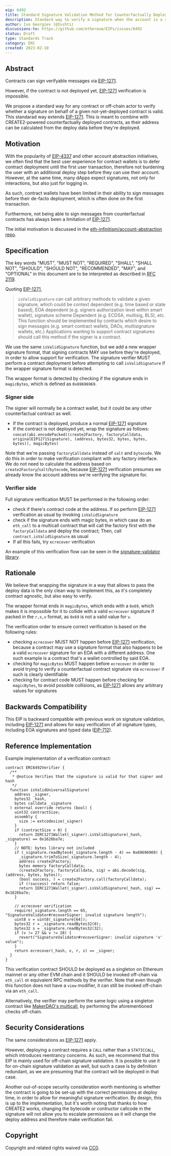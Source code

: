 ```yaml
---
eip: 6492
title: Standard Signature Validation Method for Counterfactually Deployed Contracts
description: Standard way to verify a signature when the account is a smart contract that has not been deployed iet
author: Ivo Georgiev (@Ivshti)
discussions-to: https://github.com/ethereum/EIPs/issues/6492
status: Draft
type: Standards Track
category: ERC
created: 2023-02-10
---
```


## Abstract
Contracts can sign verifyable messages via [EIP-1271](./eip-1271.md).

However, if the contract is not deployed yet, [EIP-1271](./eip-1271.md) verification is impossible.

We propose a standard way for any contract or off-chain actor to verify whether a signature on behalf of a given not-yet-deployed contract is valid. This standarad way extends [EIP-1271](./eip-1271.md). This is meant to combine with CREATE2-powered counterfactually deployed contracts, as their address can be calculated from the deploy data before they're deployed.

## Motivation
With the popularity of [EIP-4337](./eip-4337.md) and other account abstraction initiatives, we often find that the best user experience for contract wallets is to defer contract deployment until the first user transaction, therefore not burdening the user with an additional deploy step before they can use their account. However, at the same time, many dApps expect signatures, not only for interactions, but also just for logging in.

As such, contract wallets have been limited in their ability to sign messages before their de-facto deployment, which is often done on the first transaction.

Furthermore, not being able to sign messages from counterfactual contracts has always been a limitation of [EIP-1271](./eip-1271.md).

The initial motivation is discussed in the [eth-infinitism/account-abstraction repo](https://github.com/eth-infinitism/account-abstraction/issues/188).

## Specification
The key words "MUST", "MUST NOT", "REQUIRED", "SHALL", "SHALL NOT", "SHOULD", "SHOULD NOT", "RECOMMENDED", "MAY", and "OPTIONAL" in this document are to be interpreted as described in [RFC 2119](https://www.ietf.org/rfc/rfc2119.txt).


Quoting [EIP-1271](./eip-1271.md),
> `isValidSignature` can call arbitrary methods to validate a given signature, which could be context dependent (e.g. time based or state based), EOA dependent (e.g. signers authorization level within smart wallet), signature scheme Dependent (e.g. ECDSA, multisig, BLS), etc. 
> This function should be implemented by contracts which desire to sign messages (e.g. smart contract wallets, DAOs, multisignature wallets, etc.) Applications wanting to support contract signatures should call this method if the signer is a contract.


We use the same `isValidSignature` function, but we add a new wrapper signature format, that signing contracts MAY use before they're deployed, in order to allow support for verification. The signature verifier MUST perform a contract deployment before attempting to call `isValidSignature` if the wrapper signature format is detected.

The wrapper format is detected by checking if the signature ends in `magicBytes`, which is defined as `0x69696969`.

### Signer side
The signer will normally be a contract wallet, but it could be any other counterfactual contract as well.
* If the contract is deployed, produce a normal [EIP-1271](./eip-1271.md) signature
* If the contract is not deployed yet, wrap the signature as follows: `concat(abi.encodePacked((create2Factory, factoryCalldata, originalEIP1271Signature), (address, bytes32, bytes, bytes, bytes)), magicBytes)`

Note that we're passing `factoryCalldata` instead of `salt` and `bytecode`. We do this in order to make verification compliant with any factory interface. We do not need to calculate the address based on  `create2Factory`/`salt`/`bytecode`, because [EIP-1271](./eip-1271.md) verification presumes we already know the account address we're verifying the signature for.

### Verifier side
Full signature verification MUST be performed in the following order:
- check if there's contract code at the address. If so perform [EIP-1271](./eip-1271.md) verification as usual by invoking `isValidSignature`
- check if the signature ends with magic bytes, in which case do an `eth_call` to a multicall contract that will call the factory first with the `factoryCalldata` and deploy the contract; Then, call `contract.isValidSignature` as usual
- If all this fails, try `ecrecover` verification

An example of this verification flow can be seen in the [signature-validator library](https://github.com/ambireTech/signature-validator/).

## Rationale
We believe that wrapping the signature in a way that allows to pass the deploy data is the only clean way to implement this, as it's completely contract agnostic, but also easy to verify.

The wrapper format ends in `magicBytes`, which ends with a `0x69`, which makes it is impossible for it to collide with a valid `ecrecover` signature if packed in the `r,s,v` format, as `0x69` is not a valid value for `v`.

The verification order to ensure correct verification is based on the following rules:
- checking `ecrecover` MUST NOT happen before [EIP-1271](./eip-1271.md) verification, because a contract may use a signature format that also happens to be a valid `ecrecover` signature for an EOA with a different address. One such example is a contract that's a wallet controlled by said EOA.
- checking for `magicBytes` MUST happen before `ecrecover` in order to avoid trying to verify a counterfactual contract signature via `ecrecover` if such is clearly identifiable
- checking for contract code MUST happen before checking for `magicBytes`, to avoid possible collisions, as [EIP-1271](./eip-1271.md) allows any arbitrary values for signatures

## Backwards Compatibility
This EIP is backward compatible with previous work on signature validation, including [EIP-1271](./eip-1271.md) and allows for easy verification of all signature types, including EOA signatures and typed data ([EIP-712](./eip-712.md)). 

## Reference Implementation

Example implementation of a verification contract:

```solidity
contract ERC6492Verifier {
  /**
   * @notice Verifies that the signature is valid for that signer and hash
   */  
  function isValidUniversalSignature(
    address _signer,
    bytes32 _hash,
    bytes calldata _signature
  ) external override returns (bool) {
    uint32 contractSize;
    assembly {
      size := extcodesize(_signer)
    }
    if (contractSize > 0) {
      return IERC1271Wallet(_signer).isValidSignature(_hash, _signature) == 0x1626ba7e;
    }
    // NOTE: bytes library not included
    if (_signature.readBytes4(_signature.length - 4) == 0x69696969) {
      _signature.trimToSize(_signature.length - 4);
      address create2Factory;
      bytes memory factoryCalldata;
      (create2Factory, factoryCalldata, sig) = abi.decode(sig, (address, bytes, bytes));
      (bool success, ) = create2Factory.call(factoryCalldata);
      if (!success) return false;
      return IERC1271Wallet(_signer).isValidSignature(_hash, sig) == 0x1626ba7e;
    }
    
    // ecrecover verification
    require(_signature.length == 65, "SignatureValidator#recoverSigner: invalid signature length");
    uint8 v = uint8(_signature[64]);
    bytes32 r = _signature.readBytes32(0);
    bytes32 s = _signature.readBytes32(32);
    if (v != 27 && v != 28) {
      revert("SignatureValidator#recoverSigner: invalid signature 'v' value");
    }
    return ecrecover(_hash, v, r, s) == _signer;
  }
}
```

This verification contract SHOULD be deployed as a singleton on Ethereum mainnet or any other EVM chain and it SHOULD be invoked off-chain via `eth_call` or equivalent RPC methods by the verifier. Note that even though this function does not have a `view` modifier, it can still be invoked off-chain via an `eth_call`.

Alternatively, the verifier may perform the same logic using a singleton contract like [MakerDAO's multicall](https://github.com/makerdao/multicall), by performing the aforementioned checks off-chain.

## Security Considerations
The same considerations as [EIP-1271](./eip-1271.md) apply.

However, deploying a contract requires a `CALL` rather than a `STATICCALL`, which introduces reentrancy concerns. As such, we recommend that this EIP is mainly used for off-chain signature validation. It is possible to use it for on-chain signature validation as well, but such a case is by definition redundant, as we are presuming that the contract will be deployed in that case.

Another out-of-scope security consideration worth mentioning is whether the contract is going to be set-up with the correct permissions at deploy time, in order to allow for meaningful signature verification. By design, this is up to the implementation, but it's worth noting that thanks to how CREATE2 works, changing the bytecode or contructor callcode in the signature will not allow you to escalate permissions as it will change the deploy address and therefore make verification fail.

## Copyright
Copyright and related rights waived via [CC0](../LICENSE.md).
